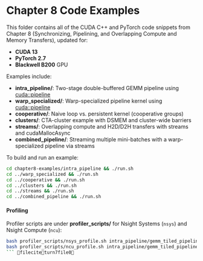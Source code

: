 # Chapter 8 Code Examples

This folder contains all of the CUDA C++ and PyTorch code snippets from Chapter 8 (Synchronizing, Pipelining, and Overlapping Compute and Memory Transfers), updated for:

- **CUDA 13**
- **PyTorch 2.7**
- **Blackwell B200** GPU

Examples include:

- **intra_pipeline/**: Two-stage double-buffered GEMM pipeline using <cuda::pipeline>
- **warp_specialized/**: Warp-specialized pipeline kernel using <cuda::pipeline>
- **cooperative/**: Naive loop vs. persistent kernel (cooperative groups)
- **clusters/**: CTA-cluster example with DSMEM and cluster-wide barriers
- **streams/**: Overlapping compute and H2D/D2H transfers with streams and cudaMallocAsync
- **combined_pipeline/**: Streaming multiple mini-batches with a warp-specialized pipeline via streams

To build and run an example:

```bash
cd chapter8-examples/intra_pipeline && ./run.sh
cd ../warp_specialized && ./run.sh
cd ../cooperative && ./run.sh
cd ../clusters && ./run.sh
cd ../streams && ./run.sh
cd ../combined_pipeline && ./run.sh
```

#### Profiling

Profiler scripts are under **profiler_scripts/** for Nsight Systems (`nsys`) and Nsight Compute (`ncu`):

```bash
bash profiler_scripts/nsys_profile.sh intra_pipeline/gemm_tiled_pipeline
bash profiler_scripts/ncu_profile.sh intra_pipeline/gemm_tiled_pipeline
``` fileciteturn7file0
